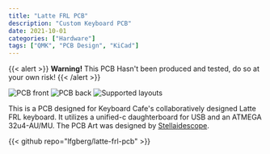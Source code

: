 ```yaml
---
title: "Latte FRL PCB"
description: "Custom Keyboard PCB"
date: 2021-10-01
categories: ["Hardware"]
tags: ["QMK", "PCB Design", "KiCad"]
---
```

{{< alert >}}
**Warning!** This PCB Hasn't been produced and tested, do so at your own risk!
{{< /alert >}}

![PCB front](hardware/latte/latte-front.png "Front of the PCB")
![PCB back](hardware/latte/latte-back.png "Back of the PCB")
![Supported layouts](latte/latte-layouts.png "Supported layouts")

This is a PCB designed for Keyboard Cafe's collaboratively designed Latte FRL keyboard. It utilizes a unified-c daughterboard for USB and an ATMEGA 32u4-AU/MU. The PCB Art was designed by [Stellaidescope](https://twitter.com/stellaidoscope).

{{< github repo="lfgberg/latte-frl-pcb" >}}
